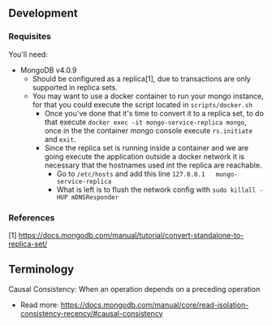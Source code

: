 ## Development

### Requisites

You'll need:
- MongoDB v4.0.9
    - Should be configured as a replica[1], due to transactions are only supported in replica sets.
    - You may want to use a docker container to run your mongo instance, for that you could execute the script located 
    in `scripts/docker.sh`
        - Once you've done that it's time to convert it to a replica set, to do that execute 
        `docker exec -it mongo-service-replica mongo`, once in the the container mongo console execute `rs.initiate` 
        and `exit`.
        - Since the replica set is running inside a container and we are going execute the application outside a docker 
        network it is necessary that the hostnames used int the replica are reachable.
            - Go to `/etc/hosts` and add this line `127.0.0.1	mongo-service-replica` 
            - What is left is to flush the network config with `sudo killall -HUP mDNSResponder`
        
   
    
    
    
### References
[1] https://docs.mongodb.com/manual/tutorial/convert-standalone-to-replica-set/


## Terminology
Causal Consistency: When an operation depends on a preceding operation
- Read more: https://docs.mongodb.com/manual/core/read-isolation-consistency-recency/#causal-consistency 
